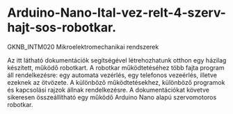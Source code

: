 # Arduino-Nano-ltal-vez-relt-4-szerv-hajt-sos-robotkar.
GKNB_INTM020  Mikroelektromechanikai rendszerek

Az itt látható dokumentációk segítségével létrehozhatunk otthon egy házilag készített, működő robotkart.
A robotkar működtetéséhez több fajta program áll rendelkezésre: egy automata vezérlés, egy telefonos vezeérlés, illetve ezeknek az ötvözete.
A különböző működtetésekhez, különböző programok és kapcsolási rajzok állnak rendelkezésre.
A dokumentációkat követve sikeresen összeállítható egy működő Arduino Nano alapú szervomotoros robotkar.
